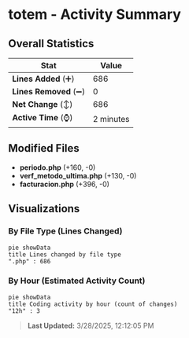 # totem - Activity Summary 

## Overall Statistics

| Stat                   | Value                                                             |
| ---------------------- | ----------------------------------------------------------------- |
| **Lines Added** (➕)   | 686                                          |
| **Lines Removed** (➖) | 0                                        |
| **Net Change** (↕)    | 686                |
| **Active Time** (⌚)   | 2 minutes |


## Modified Files
- **periodo.php** (+160, -0)
- **verf_metodo_ultima.php** (+130, -0)
- **facturacion.php** (+396, -0)

## Visualizations

### By File Type (Lines Changed)

```mermaid
pie showData
title Lines changed by file type
".php" : 686
```

### By Hour (Estimated Activity Count)

```mermaid
pie showData
title Coding activity by hour (count of changes)
"12h" : 3
```


> **Last Updated:** 3/28/2025, 12:12:05 PM